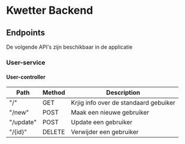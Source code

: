 # Kwetter Backend

## Endpoints

De volgende API's zijn beschikbaar in de applicatie

### User-service

#### User-controller

| Path      | Method | Description                           |
| --------- | :----- | ------------------------------------- |
| "/"       | GET    | Krjig info over de standaard gebuiker |
| "/new"    | POST   | Maak een nieuwe gebruiker             |
| "/update" | POST   | Update een gebruiker                  |
| "/{id}"   | DELETE | Verwijder een gebruiker               |

